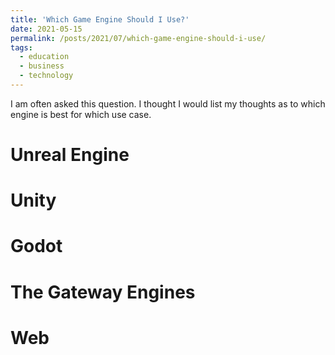 ```yaml
---
title: 'Which Game Engine Should I Use?'
date: 2021-05-15
permalink: /posts/2021/07/which-game-engine-should-i-use/
tags:
  - education
  - business
  - technology
---
```

I am often asked this question. I thought I would list my thoughts as to which engine is best for which use case.

Unreal Engine
=====

Unity
=====

Godot
=====

The Gateway Engines
=====


Web
=====
